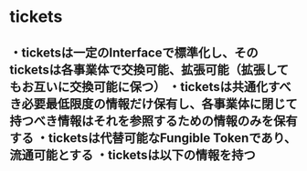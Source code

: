# tickets
 ・ticketsは一定のInterfaceで標準化し、そのticketsは各事業体で交換可能、拡張可能（拡張してもお互いに交換可能に保つ）
 ・ticketsは共通化すべき必要最低限度の情報だけ保有し、各事業体に閉じて持つべき情報はそれを参照するための情報のみを保有する
 ・ticketsは代替可能なFungible Tokenであり、流通可能とする
 ・ticketsは以下の情報を持つ
  -
